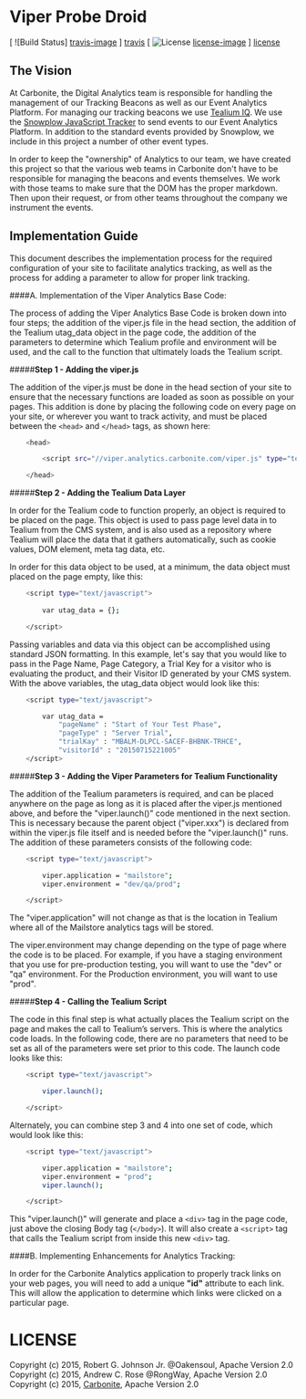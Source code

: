 # Viper Probe Droid
[ ![Build Status] [travis-image] ] [travis]
[ ![License] [license-image] ] [license]

## The Vision
At Carbonite, the Digital Analytics team is responsible for handling the
management of our Tracking Beacons as well as our Event Analytics Platform. For
managing our tracking beacons we use [Tealium IQ](http://tealium.com). We use
the [Snowplow JavaScript Tracker](https://github.com/snowplow/snowplow-javascript-tracker)
to send events to our Event Analytics Platform. In addition to the standard
events provided by Snowplow, we include in this project a number of other
event types.

In order to keep the "ownership" of Analytics to our team, we have created this
project so that the various web teams in Carbonite don't have to be responsible
for managing the beacons and events themselves. We work with those teams to
make sure that the DOM has the proper markdown. Then upon their request, or
from other teams throughout the company we instrument the events.

  
## Implementation Guide  


This document describes the implementation process for the required configuration of your site to facilitate analytics tracking, as well as the process for adding a parameter to allow for proper link tracking.




####A. Implementation of the Viper Analytics Base Code:

The process of adding the Viper Analytics Base Code is broken down into four steps; the addition of the viper.js file in the head section, the addition of the Tealium utag_data object in the page code, the addition of the parameters to determine which Tealium profile and environment will be used, and the call to the function that ultimately loads the Tealium script.




#####**Step 1 - Adding the viper.js**

The addition of the viper.js must be done in the head section of your site to ensure that the necessary functions are loaded as soon as possible on your pages.  This addition is done by placing the following code on every page on your site, or wherever you want to track activity, and must be placed between the `<head>` and `</head>` tags, as shown here:

````bash
    <head>

        <script src="//viper.analytics.carbonite.com/viper.js" type="text/javascript"></script>

    </head>
````


#####**Step 2 - Adding the Tealium Data Layer**

In order for the Tealium code to function properly, an object is required to be placed on the page.  This object is used to pass page level data in to Tealium from the CMS system, and is also used as a repository where Tealium will place the data that it gathers automatically, such as cookie values, DOM element, meta tag data, etc.  

In order for this data object to be used, at a minimum, the data object must placed on the page empty, like this:

````bash
    <script type="text/javascript">
     
        var utag_data = {};

    </script>
````

Passing variables and data via this object can be accomplished using standard JSON formatting.  In this example, let's say that you would like to pass in the Page Name, Page Category, a Trial Key for a visitor who is evaluating the product, and their Visitor ID generated by your CMS system.  With the above variables, the utag_data object would look like this:

````bash
    <script type="text/javascript">

	    var utag_data =
		    "pageName" : "Start of Your Test Phase",
		    "pageType" : "Server Trial",
		    "trialKay" : "MBALM-DLPCL-SACEF-BHBNK-TRHCE",
		    "visitorId" : "20150715221005"
    </script>
````



#####**Step 3 - Adding the Viper Parameters for Tealium Functionality**

The addition of the Tealium parameters is required, and can be placed anywhere on the page as long as it is placed after the viper.js mentioned above, and before the "viper.launch()" code mentioned in the next section.  This is necessary because the parent object ("viper.xxx") is declared from within the viper.js file itself and is needed before the "viper.launch()" runs.  The addition of these parameters consists of the following code:

````bash
    <script type="text/javascript">

        viper.application = "mailstore";
        viper.environment = "dev/qa/prod";

    </script>
````

The "viper.application" will not change as that is the location in Tealium where all of the Mailstore analytics tags will be stored.

The viper.environment may change depending on the type of page where the code is to be placed.  For example, if you have a staging environment that you use for pre-production testing, you will want to use the "dev" or "qa" environment.  For the Production environment, you will want to use "prod".




#####**Step 4 - Calling the Tealium Script**

The code in this final step is what actually places the Tealium script on the page and makes the call to Tealium’s servers.  This is where the analytics code loads.  In the following code, there are no parameters that need to be set as all of the parameters were set prior to this code.  The launch code looks like this:

````bash
    <script type="text/javascript">

	    viper.launch();

    </script>
````

Alternately, you can combine step 3 and 4 into one set of code, which would look like this:

````bash
    <script type="text/javascript">

        viper.application = "mailstore";
        viper.environment = "prod";
        viper.launch();

    </script>
````

This "viper.launch()" will generate and place a `<div>` tag in the page code, just above the closing Body tag (`</body>`).  It will also create a `<script>` tag that calls the Tealium script from inside this new `<div>` tag.



####B.  Implementing Enhancements for Analytics Tracking:

In order for the Carbonite Analytics application to properly track links on your web pages, you will need to add a unique **"id"** attribute to each link.  This will allow the application to determine which links were clicked on a particular page.


# LICENSE
Copyright (c) 2015, Robert G. Johnson Jr. @Oakensoul, Apache Version 2.0
Copyright (c) 2015, Andrew C. Rose @RongWay, Apache Version 2.0
Copyright (c) 2015, [Carbonite](http://www.carbonite.com), Apache Version 2.0

[travis]: http://travis-ci.org/carbonite-analytics/viper-probe-droid
[travis-image]: https://travis-ci.org/carbonite-analytics/viper-probe-droid.png?branch=master

[license]: http://opensource.org/licenses/Apache-2.0
[license-image]: https://img.shields.io/hexpm/l/plug.svg
